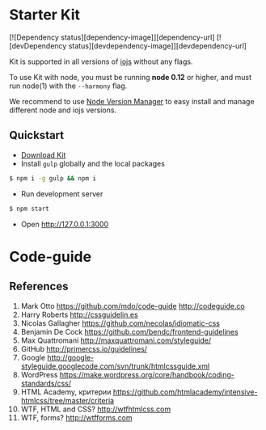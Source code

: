 # Starter Kit
[![Dependency status][dependency-image]][dependency-url]
[![devDependency status][devdependency-image]][devdependency-url]

Kit is supported in all versions of [iojs](https://iojs.org/en/index.html) without any flags.

To use Kit with node, you must be running **node 0.12** or higher, and must run node(1) with the `--harmony` flag.

We recommend to use [Node Version Manager](https://github.com/creationix/nvm) to easy install and manage different node and iojs versions.

## Quickstart

* [Download Kit](https://github.com/htmlacademy/kit/releases/latest)
* Install `gulp` globally and the local packages

```bash
$ npm i -g gulp && npm i
```

* Run development server

```bash
$ npm start
```

* Open http://127.0.0.1:3000

# Code-guide
## References

1. Mark Otto https://github.com/mdo/code-guide http://codeguide.co
2. Harry Roberts http://cssguidelin.es
3. Nicolas Gallagher https://github.com/necolas/idiomatic-css
4. Benjamin De Cock https://github.com/bendc/frontend-guidelines
5. Max Quattromani http://maxquattromani.com/styleguide/
6. GitHub http://primercss.io/guidelines/
7. Google http://google-styleguide.googlecode.com/svn/trunk/htmlcssguide.xml
8. WordPress https://make.wordpress.org/core/handbook/coding-standards/css/
9. HTML Academy, критерии https://github.com/htmlacademy/intensive-htmlcss/tree/master/criteria
10. WTF, HTML and CSS? http://wtfhtmlcss.com
11. WTF, forms? http://wtfforms.com

